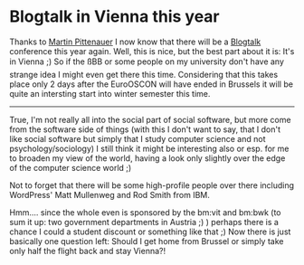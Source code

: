 # Blogtalk in Vienna this year

Thanks to [Martin Pittenauer](http://codingmonkeys.de/map/log/articles/2006/04/02/blogtalk-reloaded) I now know that there will be a [Blogtalk](http://blogtalk.net) conference this year again. Well, this is nice, but the best part about it is: It's in Vienna ;) So if the ßBB or some people on my university don't have any strange idea I might even get there this time. Considering that this takes place only 2 days after the EuroOSCON will have ended in Brussels it will be quite an intersting start into winter semester this time.

-------------------------------



True, I'm not really all into the social part of social software, but more come from the software side of things (with this I don't want to say, that I don't like social software but simply that I study computer science and not psychology/sociology) I still think it might be interesting also or esp. for me to broaden my view of the world, having a look only slightly over the edge of the computer science world ;) 



Not to forget that there will be some high-profile people over there including WordPress' Matt Mullenweg and Rod Smith from IBM. 



Hmm.... since the whole even is sponsored by the bm:vit and bm:bwk (to sum it up: two government departments in Austria ;) ) perhaps there is a chance I could a student discount or something like that ;) Now there is just basically one question left: Should I get home from Brussel or simply take only half the flight back and stay Vienna?!